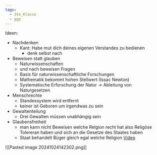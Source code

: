 ```yaml
---
tags:
  - 3te_Klasse
  - ggp
---
```

Ideen: 
- Nachdenken 
	- Kant: Habe mut dich deines eigenen Verstandes zu bedienen 
		- denk selbst nach 
- Beweisen statt glauben 
	- Naturwissenschaften
	- und nach beweisen Fragen
	- Basis für naturwissenschaftliche Forschungen 
	- Mathematik bekommt hohen Stellwert (Issac Newton)
	- Systematische Erforschung der Natur → Ableitung von Naturgesetzen
- Menschrechte
	- Standessystem wird entfernt
	- keiner ist Geboren um irgendwas zu sein
- Gewaltenteilung
	- Drei Gewalten müssen unabhängig sein
- Glaubensfreiheit
	- man kann nicht Beweisen welche Relgion recht hat also Religöse Tolereran haben und sich an die Gesetze des Staates haben 
	- Staat behandelt Büger gleich egal welche Religion 
[Video](https://youtu.be/F3i6D2bON4A?si=3yYkNx3H6snvnWmC)

![[Pasted image 20241024142302.png]]